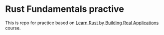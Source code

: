 # Rust Fundamentals practive

This is repo for practice based on [Learn Rust by Building Real Applications](https://www.udemy.com/course/rust-fundamentals/) course.
